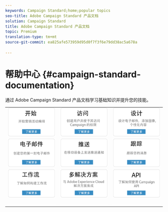 ```yaml
---
keywords: Campaign Standard;home;popular topics
seo-title: Adobe Campaign Standard 产品文档
solution: Campaign Standard
title: Adobe Campaign Standard 产品文档
topic: Premium
translation-type: tm+mt
source-git-commit: ea825afe573959d95d0f7f3f6e79dd38ac5a678a

---
```



# 帮助中心 {#campaign-standard-documentation}

通过 Adobe Campaign Standard 产品文档学习基础知识并提升您的技能。

|  |  |  |
|:---:|:---:|:---:|
| [![图像](/help/assets/start-400.png)](/help/start/using/campaign-orchestration.md) | [![图像](/help/assets/access-400.png)](/help/administration/using/about-access-management.md) | [![图像](/help/assets/design-400.png)](/help/designing/using/overview.md) |
| [![图像](/help/assets/email-400.png)](/help/channels/using/creating-an-email.md) | [![图像](/help/assets/push-400.png)](/help/channels/using/about-push-notifications.md) | [![图像](/help/assets/track-400.png)](/help/sending/using/tracking-messages.md) |
| [![图像](/help/assets/workflows-400.png)](/help/automating/using/building-a-workflow.md) | [![图像](/help/assets/multi-400.png)](/help/integrating/using/about-campaign-integrations.md) | [![图像](/help/assets/api-400.png)](https://docs.campaign.adobe.com/doc/standard/en/api/ACS_API.html) |
| [![图像](/help/assets/empty123456791.png)](https://docs.adobe.com/content/help/en/campaign-standard/using/campaign-standard-home.html) | [![图像](/help/assets/empty123456791.png)](https://docs.adobe.com/content/help/en/campaign-standard/using/campaign-standard-home.html) | [![图像](/help/assets/empty123456791.png)](https://docs.adobe.com/content/help/en/campaign-standard/using/campaign-standard-home.html) |
